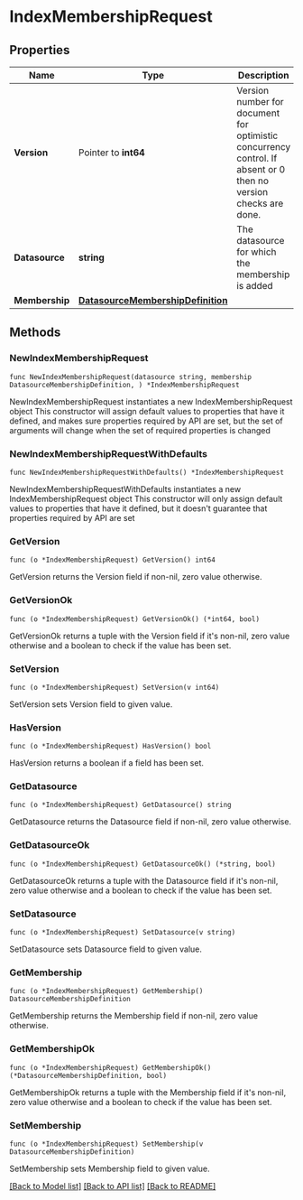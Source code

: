 # IndexMembershipRequest

## Properties

Name | Type | Description | Notes
------------ | ------------- | ------------- | -------------
**Version** | Pointer to **int64** | Version number for document for optimistic concurrency control. If absent or 0 then no version checks are done. | [optional] 
**Datasource** | **string** | The datasource for which the membership is added | 
**Membership** | [**DatasourceMembershipDefinition**](DatasourceMembershipDefinition.md) |  | 

## Methods

### NewIndexMembershipRequest

`func NewIndexMembershipRequest(datasource string, membership DatasourceMembershipDefinition, ) *IndexMembershipRequest`

NewIndexMembershipRequest instantiates a new IndexMembershipRequest object
This constructor will assign default values to properties that have it defined,
and makes sure properties required by API are set, but the set of arguments
will change when the set of required properties is changed

### NewIndexMembershipRequestWithDefaults

`func NewIndexMembershipRequestWithDefaults() *IndexMembershipRequest`

NewIndexMembershipRequestWithDefaults instantiates a new IndexMembershipRequest object
This constructor will only assign default values to properties that have it defined,
but it doesn't guarantee that properties required by API are set

### GetVersion

`func (o *IndexMembershipRequest) GetVersion() int64`

GetVersion returns the Version field if non-nil, zero value otherwise.

### GetVersionOk

`func (o *IndexMembershipRequest) GetVersionOk() (*int64, bool)`

GetVersionOk returns a tuple with the Version field if it's non-nil, zero value otherwise
and a boolean to check if the value has been set.

### SetVersion

`func (o *IndexMembershipRequest) SetVersion(v int64)`

SetVersion sets Version field to given value.

### HasVersion

`func (o *IndexMembershipRequest) HasVersion() bool`

HasVersion returns a boolean if a field has been set.

### GetDatasource

`func (o *IndexMembershipRequest) GetDatasource() string`

GetDatasource returns the Datasource field if non-nil, zero value otherwise.

### GetDatasourceOk

`func (o *IndexMembershipRequest) GetDatasourceOk() (*string, bool)`

GetDatasourceOk returns a tuple with the Datasource field if it's non-nil, zero value otherwise
and a boolean to check if the value has been set.

### SetDatasource

`func (o *IndexMembershipRequest) SetDatasource(v string)`

SetDatasource sets Datasource field to given value.


### GetMembership

`func (o *IndexMembershipRequest) GetMembership() DatasourceMembershipDefinition`

GetMembership returns the Membership field if non-nil, zero value otherwise.

### GetMembershipOk

`func (o *IndexMembershipRequest) GetMembershipOk() (*DatasourceMembershipDefinition, bool)`

GetMembershipOk returns a tuple with the Membership field if it's non-nil, zero value otherwise
and a boolean to check if the value has been set.

### SetMembership

`func (o *IndexMembershipRequest) SetMembership(v DatasourceMembershipDefinition)`

SetMembership sets Membership field to given value.



[[Back to Model list]](../README.md#documentation-for-models) [[Back to API list]](../README.md#documentation-for-api-endpoints) [[Back to README]](../README.md)


